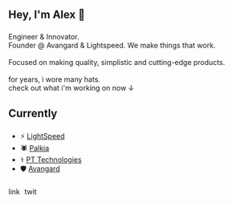 
<h2 align="left">Hey, I'm Alex  🙌</h2>

###

<p align="left">Engineer & Innovator.  <br>Founder @ Avangard & Lightspeed. We make things that work.<br><br>Focused on making quality, simplistic and cutting-edge products.<br><br>for years, i wore many hats.  <br>check out what i'm working on now ↓</p>

###

<h2 align="left">Currently</h2>

###

- ⚡️ [LightSpeed](https://alexu8007.github.io/LightSpeedWebsite/)
- 🕷️ [Palkia](https://palkia.me)
- ⚕️ [PT Technologies](https://pillthought.com)
- 🛡️ [Avangard](https://x.com/avangardlabs)

###

<div align="left">
  <img src="https://raw.githubusercontent.com/maurodesouza/profile-readme-generator/master/src/assets/icons/social/linkedin/default.svg" width="28" height="16" alt="linkedin logo"  />
  <a href="https://x.com/alexinbinary" target="_blank">
    <img src="https://raw.githubusercontent.com/maurodesouza/profile-readme-generator/master/src/assets/icons/social/twitter/default.svg" width="28" height="16" alt="twitter logo"  />
  </a>
</div>
<div id="header" align="left">
  <img src="https://komarev.com/ghpvc/?username=alexu8007&style=flat-square&color=blue" alt=""/>
</div>

###


<!--
**alexu8007/alexu8007** is a ✨ _special_ ✨ repository because its `README.md` (this file) appears on your GitHub profile.

Here are some ideas to get you started:

- 🔭 I’m currently working on ...
- 🌱 I’m currently learning ...
- 👯 I’m looking to collaborate on ...
- 🤔 I’m looking for help with ...
- 💬 Ask me about ...
- 📫 How to reach me: ...
- 😄 Pronouns: ...
- ⚡ Fun fact: ...
-->
